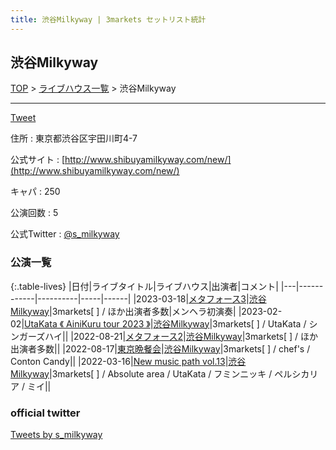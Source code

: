 ```yaml
---
title: 渋谷Milkyway | 3markets セットリスト統計
---
```

## 渋谷Milkyway

[TOP](/setlist/) > [ライブハウス一覧](livehouses.html) > 渋谷Milkyway

___

<a href="https://twitter.com/share?ref_src=twsrc%5Etfw" data-text="3markets[ ]セットリスト > 渋谷Milkyway" class="twitter-share-button" data-via="3markets" data-hashtags="3markets" data-related="3markets" data-show-count="false">Tweet</a>

住所
:    東京都渋谷区宇田川町4-7

公式サイト
:    [http://www.shibuyamilkyway.com/new/](http://www.shibuyamilkyway.com/new/)

キャパ
:    250

公演回数
: 5


公式Twitter
: <a href="https://twitter.com/s_milkyway">@s_milkyway</a>


### 公演一覧

{:.table-lives}
|日付|ライブタイトル|ライブハウス|出演者|コメント|
|---|------------|----------|-----|------|
|<span class="nowrap">2023-03-18</span>|[メタフォース3](live060.html)|[渋谷Milkyway](livehouse010.html)|3markets[ ] / ほか出演者多数|メンヘラ初演奏|
|<span class="nowrap">2023-02-02</span>|[UtaKata 《 AiniKuru tour 2023 》](live052.html)|[渋谷Milkyway](livehouse010.html)|3markets[ ] / UtaKata / シンガーズハイ||
|<span class="nowrap">2022-08-21</span>|[メタフォース2](live033.html)|[渋谷Milkyway](livehouse010.html)|3markets[ ] / ほか出演者多数||
|<span class="nowrap">2022-08-17</span>|[東京晩餐会](live031.html)|[渋谷Milkyway](livehouse010.html)|3markets[ ] / chef's / Conton Candy||
|<span class="nowrap">2022-03-16</span>|[New music path vol.13](live011.html)|[渋谷Milkyway](livehouse010.html)|3markets[ ] / Absolute area / UtaKata / フミンニッキ / ペルシカリア / ミイ||




### official twitter

<a class="twitter-timeline" href="https://twitter.com/s_milkyway?ref_src=twsrc%5Etfw">Tweets by s_milkyway</a> <script async src="https://platform.twitter.com/widgets.js" charset="utf-8"></script>


<script async src="https://platform.twitter.com/widgets.js" charset="utf-8"></script>